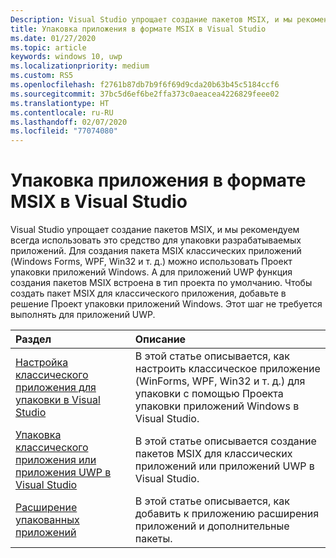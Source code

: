 ```yaml
---
Description: Visual Studio упрощает создание пакетов MSIX, и мы рекомендуем всегда использовать этот подход для разрабатываемых приложений.
title: Упаковка приложения в формате MSIX в Visual Studio
ms.date: 01/27/2020
ms.topic: article
keywords: windows 10, uwp
ms.localizationpriority: medium
ms.custom: RS5
ms.openlocfilehash: f2761b87db7b9f6f69d9cda20b63b45c5184ccf6
ms.sourcegitcommit: 37bc5d6ef6be2ffa373c0aeacea4226829feee02
ms.translationtype: HT
ms.contentlocale: ru-RU
ms.lasthandoff: 02/07/2020
ms.locfileid: "77074080"
---
```

# <a name="package-your-app-as-an-msix-in-visual-studio"></a>Упаковка приложения в формате MSIX в Visual Studio
Visual Studio упрощает создание пакетов MSIX, и мы рекомендуем всегда использовать это средство для упаковки разрабатываемых приложений. Для создания пакета MSIX классических приложений (Windows Forms, WPF, Win32 и т. д.) можно использовать Проект упаковки приложений Windows. А для приложений UWP функция создания пакетов MSIX встроена в тип проекта по умолчанию. Чтобы создать пакет MSIX для классического приложения, добавьте в решение Проект упаковки приложений Windows. Этот шаг не требуется выполнять для приложений UWP.

|Раздел| Описание |
|:---|:---|
|[Настройка классического приложения для упаковки в Visual Studio](desktop-to-uwp-packaging-dot-net.md)| В этой статье описывается, как настроить классическое приложение (WinForms, WPF, Win32 и т. д.) для упаковки с помощью Проекта упаковки приложений Windows в Visual Studio. | 
|[Упаковка классического приложения или приложения UWP в Visual Studio](../package/packaging-uwp-apps.md)| В этой статье описывается создание пакетов MSIX для классических приложений или приложений UWP в Visual Studio.|
|[Расширение упакованных приложений](extend-overview.md)| В этой статье описывается, как добавить к приложению расширения приложений и дополнительные пакеты.|